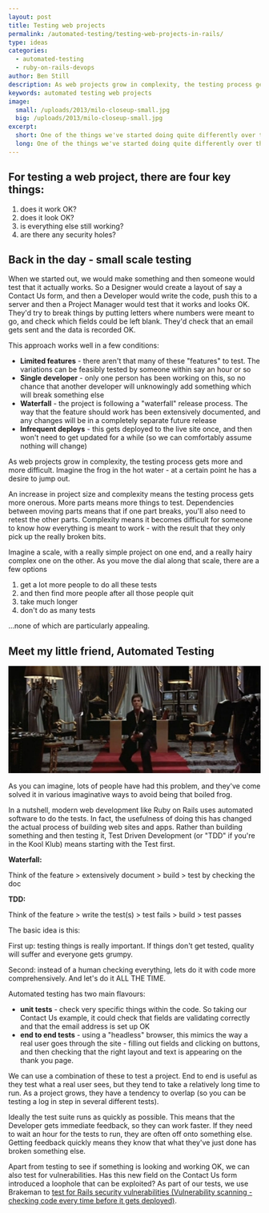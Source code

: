 ```yaml
---
layout: post
title: Testing web projects
permalink: /automated-testing/testing-web-projects-in-rails/
type: ideas
categories:
  - automated-testing
  - ruby-on-rails-devops
author: Ben Still
description: As web projects grow in complexity, the testing process gets more and more difficult. Introducing, Automated Testing and Test Driven Development (TDD).
keywords: automated testing web projects
image:
  small: /uploads/2013/milo-closeup-small.jpg
  big: /uploads/2013/milo-closeup-small.jpg
excerpt:
  short: One of the things we've started doing quite differently over the last few years is how we test our web projects
  long: One of the things we've started doing quite differently over the last few years is how we test our web projects. Now, most people would (rightly) assume we actually check or test our work before sending it live. But **how** we do this testing has changed drastically.
---
```


## For testing a web project, there are four key things:

1. does it work OK?
2. does it look OK?
3. is everything else still working?
4. are there any security holes?

## Back in the day - small scale testing

When we started out, we would make something and then someone would test that it actually works. So a Designer would create a layout of say a Contact Us form, and then a Developer would write the code, push this to a server and then a Project Manager would test that it works and looks OK. They'd try to break things by putting letters where numbers were meant to go, and check which fields could be left blank. They'd check that an email gets sent and the data is recorded OK.

This approach works well in a few conditions:

- **Limited features** - there aren't that many of these "features" to test. The variations can be feasibly tested by someone within say an hour or so
- **Single developer** - only one person has been working on this, so no chance that another developer will unknowingly add something which will break something else
- **Waterfall** - the project is following a "waterfall" release process. The way that the feature should work has been extensively documented, and any changes will be in a completely separate future release
- **Infrequent deploys** - this gets deployed to the live site once, and then won't need to get updated for a while (so we can comfortably assume nothing will change)

As web projects grow in complexity, the testing process gets more and more difficult. Imagine the frog in the hot water - at a certain point he has a desire to jump out.

An increase in project size and complexity means the testing process gets more onerous. More parts means more things to test. Dependencies between moving parts means that if one part breaks, you'll also need to retest the other parts. Complexity means it becomes difficult for someone to know how everything is meant to work - with the result that they only pick up the really broken bits.

Imagine a scale, with a really simple project on one end, and a really hairy complex one on the other. As you move the dial along that scale, there are a few options

1. get a lot more people to do all these tests
2. and then find more people after all those people quit
3. take much longer
4. don't do as many tests

…none of which are particularly appealing.

## Meet my little friend, Automated Testing

![my little friend](/uploads/2013/my-little-friend.jpg)

As you can imagine, lots of people have had this problem, and they've come solved it in various imaginative ways to avoid being that boiled frog.

In a nutshell, modern web development like Ruby on Rails uses automated software to do the tests. In fact, the usefulness of doing this has changed the actual process of building web sites and apps. Rather than building something and then testing it, Test Driven Development (or "TDD" if you're in the Kool Klub) means starting with the Test first.

**Waterfall:**

Think of the feature &gt; extensively document &gt; build &gt; test by checking the doc

**TDD:**

Think of the feature &gt; write the test(s) &gt; test fails &gt; build &gt; test passes

The basic idea is this:

First up: testing things is really important. If things don't get tested, quality will suffer and everyone gets grumpy.

Second: instead of a human checking everything, lets do it with code more comprehensively. And let's do it ALL THE TIME.

Automated testing has two main flavours:

- **unit tests** - check very specific things within the code. So taking our Contact Us example, it could check that fields are validating correctly and that the email address is set up OK
- **end to end tests** - using a "headless" browser, this mimics the way a real user goes through the site - filling out fields and clicking on buttons, and then checking that the right layout and text is appearing on the thank you page.

We can use a combination of these to test a project. End to end is useful as they test what a real user sees, but they tend to take a relatively long time to run. As a project grows, they have a tendency to overlap (so you can be testing a log in step in several different tests).

Ideally the test suite runs as quickly as possible. This means that the Developer gets immediate feedback, so they can work faster. If they need to wait an hour for the tests to run, they are often off onto something else. Getting feedback quickly means they know that what they've just done has broken something else.

Apart from testing to see if something is looking and working OK, we can also test for vulnerabilities. Has this new field on the Contact Us form introduced a loophole that can be exploited? As part of our tests, we use Brakeman to [test for Rails security vulnerabilities (Vulnerability scanning - checking code every time before it gets deployed)](/automated-testing/ruby-on-rails-devops/vulnerability-scanning-ruby-on-rails/).
